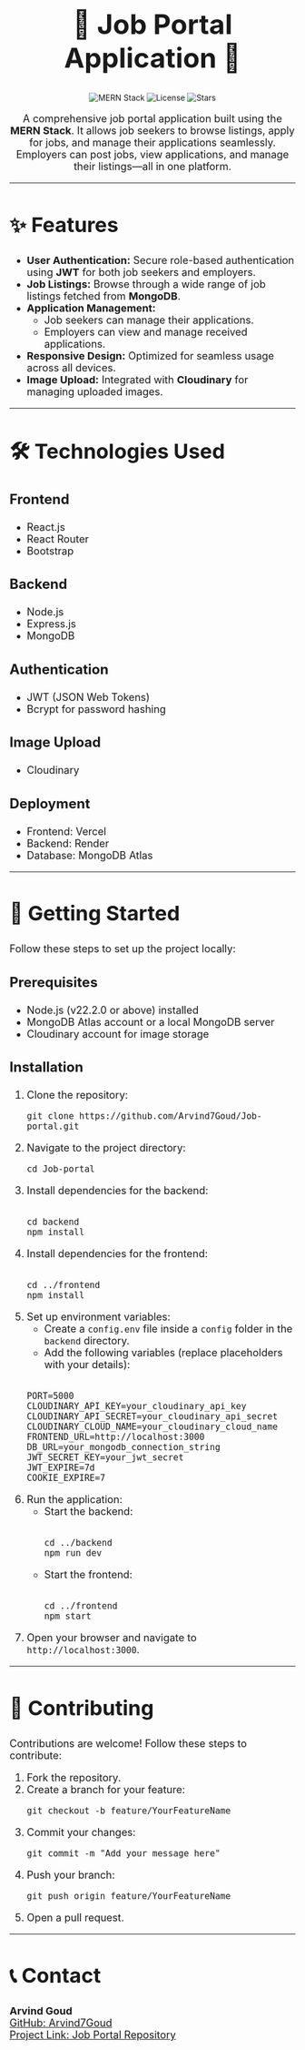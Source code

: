 <h1 align="center" style="font-size: 48px;">🌟 Job Portal Application 🌟</h1>

<p align="center">
  <img src="https://img.shields.io/badge/MERN-Stack-brightgreen" alt="MERN Stack">
  <img src="https://img.shields.io/badge/License-MIT-blue.svg" alt="License">
  <img src="https://img.shields.io/github/stars/Arvind7Goud/Job-portal?style=social" alt="Stars">
</p>

<p align="center" style="font-size: 18px;">
  A comprehensive job portal application built using the <strong>MERN Stack</strong>. It allows job seekers to browse listings, apply for jobs, and manage their applications seamlessly. Employers can post jobs, view applications, and manage their listings—all in one platform.
</p>

---

<h2 style="font-size: 36px;">✨ Features</h2>
<ul style="font-size: 18px;">
  <li><strong>User Authentication:</strong> Secure role-based authentication using <strong>JWT</strong> for both job seekers and employers.</li>
  <li><strong>Job Listings:</strong> Browse through a wide range of job listings fetched from <strong>MongoDB</strong>.</li>
  <li><strong>Application Management:</strong> 
    <ul>
      <li>Job seekers can manage their applications.</li>
      <li>Employers can view and manage received applications.</li>
    </ul>
  </li>
  <li><strong>Responsive Design:</strong> Optimized for seamless usage across all devices.</li>
  <li><strong>Image Upload:</strong> Integrated with <strong>Cloudinary</strong> for managing uploaded images.</li>
</ul>

---

<h2 style="font-size: 36px;">🛠️ Technologies Used</h2>

<h3 style="font-size: 24px;">Frontend</h3>
<ul style="font-size: 18px;">
  <li>React.js</li>
  <li>React Router</li>
  <li>Bootstrap</li>
</ul>

<h3 style="font-size: 24px;">Backend</h3>
<ul style="font-size: 18px;">
  <li>Node.js</li>
  <li>Express.js</li>
  <li>MongoDB</li>
</ul>

<h3 style="font-size: 24px;">Authentication</h3>
<ul style="font-size: 18px;">
  <li>JWT (JSON Web Tokens)</li>
  <li>Bcrypt for password hashing</li>
</ul>

<h3 style="font-size: 24px;">Image Upload</h3>
<ul style="font-size: 18px;">
  <li>Cloudinary</li>
</ul>

<h3 style="font-size: 24px;">Deployment</h3>
<ul style="font-size: 18px;">
  <li>Frontend: Vercel</li>
  <li>Backend: Render</li>
  <li>Database: MongoDB Atlas</li>
</ul>

---

<h2 style="font-size: 36px;">🚀 Getting Started</h2>
<p style="font-size: 18px;">Follow these steps to set up the project locally:</p>

<h3 style="font-size: 24px;">Prerequisites</h3>
<ul style="font-size: 18px;">
  <li>Node.js (v22.2.0 or above) installed</li>
  <li>MongoDB Atlas account or a local MongoDB server</li>
  <li>Cloudinary account for image storage</li>
</ul>

<h3 style="font-size: 24px;">Installation</h3>

<ol style="font-size: 18px;">
  <li>
    Clone the repository:
    <pre><code>git clone https://github.com/Arvind7Goud/Job-portal.git</code></pre>
  </li>
  <li>
    Navigate to the project directory:
    <pre><code>cd Job-portal</code></pre>
  </li>
  <li>
    Install dependencies for the backend:
    <pre><code>
cd backend
npm install
</code></pre>
  </li>
  <li>
    Install dependencies for the frontend:
    <pre><code>
cd ../frontend
npm install
</code></pre>
  </li>
  <li>
    Set up environment variables:
    <ul>
      <li>Create a <code>config.env</code> file inside a <code>config</code> folder in the <code>backend</code> directory.</li>
      <li>Add the following variables (replace placeholders with your details):</li>
    </ul>
    <pre><code>
PORT=5000
CLOUDINARY_API_KEY=your_cloudinary_api_key
CLOUDINARY_API_SECRET=your_cloudinary_api_secret
CLOUDINARY_CLOUD_NAME=your_cloudinary_cloud_name
FRONTEND_URL=http://localhost:3000
DB_URL=your_mongodb_connection_string
JWT_SECRET_KEY=your_jwt_secret
JWT_EXPIRE=7d
COOKIE_EXPIRE=7
</code></pre>
  </li>
  <li>
    Run the application:
    <ul>
      <li>Start the backend:
        <pre><code>
cd ../backend
npm run dev
</code></pre>
      </li>
      <li>Start the frontend:
        <pre><code>
cd ../frontend
npm start
</code></pre>
      </li>
    </ul>
  </li>
  <li>
    Open your browser and navigate to <code>http://localhost:3000</code>.
  </li>
</ol>

---

<h2 style="font-size: 36px;">🤝 Contributing</h2>
<p style="font-size: 18px;">
  Contributions are welcome! Follow these steps to contribute:
</p>

<ol style="font-size: 18px;">
  <li>Fork the repository.</li>
  <li>Create a branch for your feature:
    <pre><code>git checkout -b feature/YourFeatureName</code></pre>
  </li>
  <li>Commit your changes:
    <pre><code>git commit -m "Add your message here"</code></pre>
  </li>
  <li>Push your branch:
    <pre><code>git push origin feature/YourFeatureName</code></pre>
  </li>
  <li>Open a pull request.</li>
</ol>

---

<h2 style="font-size: 36px;">📞 Contact</h2>
<p style="font-size: 18px;">
  <strong>Arvind Goud</strong> <br>
  <a href="https://github.com/Arvind7Goud">GitHub: Arvind7Goud</a> <br>
  <a href="https://github.com/Arvind7Goud/Job-portal.git">Project Link: Job Portal Repository</a>
</p>

